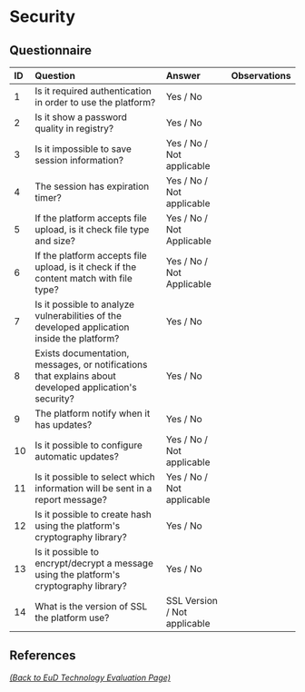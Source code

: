 # Security

## Questionnaire

| ID | Question | Answer | Observations |
|:---|:----------------------------------------------------|:------------------|:------------------|
| 1 | Is it required authentication in order to use the platform? | Yes / No |  |
| 2 | Is it show a password quality in registry? | Yes / No |  |
| 3 | Is it impossible to save session information? | Yes / No / Not applicable |  |
| 4 | The session has expiration timer? | Yes / No / Not applicable |  |
| 5 | If the platform accepts file upload, is it check file type and size? | Yes / No / Not Applicable |  |
| 6 | If the platform accepts file upload, is it check if the content match with file type? | Yes / No / Not Applicable |  |
| 7 | Is it possible to analyze vulnerabilities of the developed application inside the platform? | Yes / No |  |
| 8 | Exists documentation, messages, or notifications that explains about developed application's security? | Yes / No |  |
| 9 | The platform notify when it has updates? | Yes / No |  |
| 10 | Is it possible to configure automatic updates? | Yes / No / Not applicable |  |
| 11 | Is it possible to select which information will be sent in a report message? | Yes / No / Not applicable |  |
| 12 | Is it possible to create hash using the platform's cryptography library? | Yes / No |  |
| 13 | Is it possible to encrypt/decrypt a message using the platform's cryptography library? | Yes / No  |  |
| 14 | What is the version of SSL the platform use? | SSL Version / Not applicable  |  |

## References

_[(Back to EuD Technology Evaluation Page)](../eud_technology_evaluation)_
